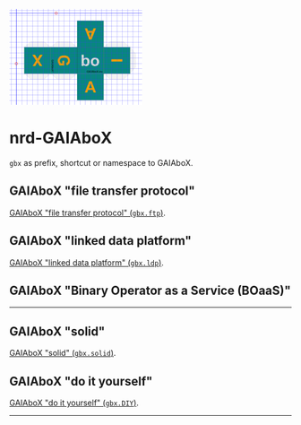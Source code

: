 ![](./resources/GAIAboX.png)

# nrd-GAIAboX

`gbx` as prefix, shortcut or namespace to GAIAboX.


## GAIAboX "file transfer protocol"

[GAIAboX "file transfer protocol" (`gbx.ftp`)](./gbx.ftp/README.md).


## GAIAboX "linked data platform"

[GAIAboX "linked data platform" (`gbx.ldp`)](./gbx.ldp/README.md).

## GAIAboX "Binary Operator as a Service (BOaaS)"



---

## GAIAboX "solid"

[GAIAboX "solid" (`gbx.solid`)](./gbx.solid/README.md).


## GAIAboX "do it yourself"

[GAIAboX "do it yourself" (`gbx.DIY`)](./DIY/README.md).



---